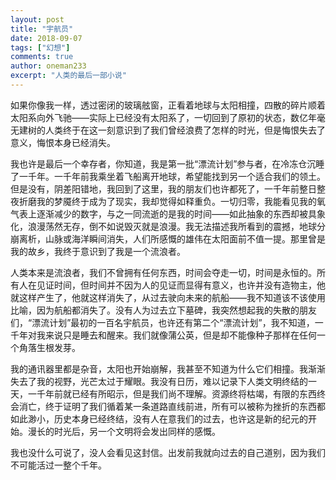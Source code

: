 ```yaml
---
layout: post
title: "宇航员"
date: 2018-09-07
tags: ["幻想"]
comments: true
author: oneman233
excerpt: "人类的最后一部小说"
---
```


如果你像我一样，透过密闭的玻璃舷窗，正看着地球与太阳相撞，四散的碎片顺着太阳系向外飞驰——实际上已经没有太阳系了，一切回到了原初的状态，数亿年毫无建树的人类终于在这一刻意识到了我们曾经浪费了怎样的时光，但是悔恨失去了意义，悔恨本身已经消失。

我也许是最后一个幸存者，你知道，我是第一批“漂流计划”参与者，在冷冻仓沉睡了一千年。一千年前我乘坐着飞船离开地球，希望能找到另一个适合我们的领土。但是没有，阴差阳错地，我回到了这里，我的朋友们也许都死了，一千年前整日整夜折磨我的梦魇终于成为了现实，我却觉得如释重负。一切归零，我能看见我的氧气表上逐渐减少的数字，与之一同流逝的是我的时间——如此抽象的东西却被具象化，浪漫荡然无存，倒不如说毁灭就是浪漫。我无法描述我所看到的震撼，地球分崩离析，山脉或海洋瞬间消失，人们所感慨的雄伟在太阳面前不值一提。那里曾是我的故乡，我终于意识到了我是一个流浪者。

人类本来是流浪者，我们不曾拥有任何东西，时间会夺走一切，时间是永恒的。所有人在见证时间，但时间并不因为人的见证而显得有意义，也许并没有造物主，他就这样产生了，他就这样消失了，从过去驶向未来的航船——我不知道该不该使用比喻，因为航船都消失了。没有人为过去立下墓碑，我突然想起我的失散的朋友们，“漂流计划”最初的一百名宇航员，也许还有第二个“漂流计划”，我不知道，一千年对我来说只是睡去和醒来。我们就像蒲公英，但是却不能像种子那样在任何一个角落生根发芽。

我的通讯器里都是杂音，太阳也开始崩解，我甚至不知道为什么它们相撞。我渐渐失去了我的视野，光芒太过于耀眼。我没有日历，难以记录下人类文明终结的一天，一千年前就已经有所昭示，但是我们尚不理解。资源终将枯竭，有限的东西终会消亡，终于证明了我们循着某一条道路直线前进，所有可以被称为挫折的东西都如此渺小，历史本身已经终结，没有人在意我们的过去，也许这是新的纪元的开始。漫长的时光后，另一个文明将会发出同样的感慨。

我也没什么可说了，没人会看见这封信。出发前我就向过去的自己道别，因为我们不可能活过一整个千年。